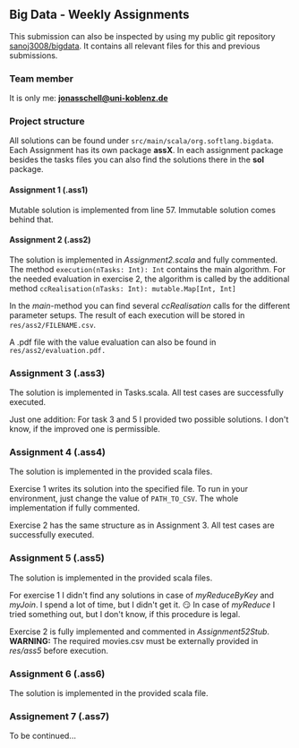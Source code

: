 ## Big Data - Weekly Assignments
This submission can also be inspected by using my public git repository [sanoj3008/bigdata](https://github.com/sanoj3008/bigdata). 
It contains all relevant files for this and previous submissions.
### Team member
It is only me: **jonasschell@uni-koblenz.de**

### Project structure
All solutions can be found under `src/main/scala/org.softlang.bigdata`.
Each Assignment has its own package **assX**. In each assignment package besides the tasks files you can also find the solutions there in the **sol** package. 

#### Assignment 1 (.ass1)
Mutable solution is implemented from line 57. Immutable solution comes behind that.

#### Assignment 2 (.ass2)
The solution is implemented in *Assignment2.scala* and fully commented.
The method `execution(nTasks: Int): Int`  contains the main algorithm. For the needed evaluation in exercise 2, the algorithm is called by the additional method `ccRealisation(nTasks: Int): mutable.Map[Int, Int]`

In the *main*-method you can find several *ccRealisation* calls for the different parameter setups. The result of each execution will be stored in `res/ass2/FILENAME.csv`.

A .pdf file with the value evaluation can also be found in `res/ass2/evaluation.pdf.`

### Assignment 3 (.ass3)
The solution is implemented in Tasks.scala. All test cases are successfully executed.

Just one addition: For task 3 and 5 I provided two possible solutions. I don't know, if the improved one is permissible.

### Assignment 4 (.ass4)
The solution is implemented in the provided scala files.

Exercise 1 writes its solution into the specified file. To run in your environment, just change the value of `PATH_TO_CSV`. The whole implementation if fully commented.

Exercise 2 has the same structure as in Assignment 3. All test cases are successfully executed.

### Assignment 5 (.ass5)
The solution is implemented in the provided scala files.

For exercise 1 I didn't find any solutions in case of *myReduceByKey* and *myJoin*. I spend a lot of time, but I didn't get it. :smirk:
In case of *myReduce* I tried something out, but I don't know, if this procedure is legal.

Exercise 2 is fully implemented and commented in *Assignment52Stub*.
**WARNING:** The required movies.csv must be externally provided in *res/ass5* before execution.

### Assignment 6 (.ass6)
The solution is implemented in the provided scala file.

### Assignement 7 (.ass7)
To be continued...